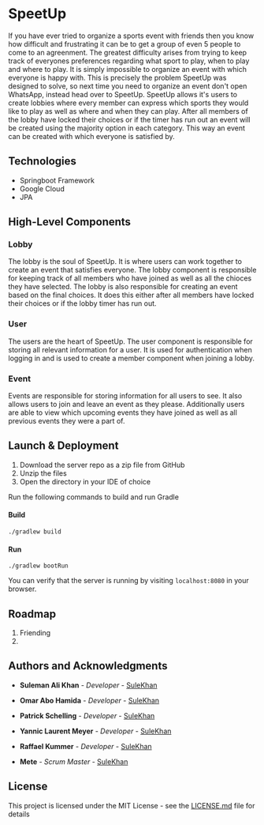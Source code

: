 # SpeetUp

If you have ever tried to organize a sports event with friends then you know how difficult and frustrating it can be to get a group of even 5 people to come to an agreenment. The greatest difficulty arises from trying to keep track of everyones preferences regarding what sport to play, when to play and where to play. It is simply impossible to organize an event with which everyone is happy with. This is precisely the problem SpeetUp was designed to solve, so next time you need to organize an event don't open WhatsApp, instead head over to SpeetUp. SpeetUp allows it's users to create lobbies where every member can express which sports they would like to play as well as where and when they can play. After all members of the lobby have locked their choices or if the timer has run out an event will be created using the majority option in each category. This way an event can be created with which everyone is satisfied by.

## Technologies
* Springboot Framework
* Google Cloud
* JPA


## High-Level Components
### Lobby
The lobby is the soul of SpeetUp. It is where users can work together to create an event that satisfies everyone. The lobby component is responsible for keeping track of all members who have joined as well as all the chioces they have selected. The lobby is also responsible for creating an event based on the final choices. It does this either after all members have locked their choices or if the lobby timer has run out.

### User
The users are the heart of SpeetUp. The user component is responsible for storing all relevant information for a user. It is used for authentication when logging in and is used to create a member component when joining a lobby.

### Event
Events are responsible for storing information for all users to see. It also allows users to join and leave an event as they please. Additionally users are able to view which upcoming events they have joined as well as all previous events they were a part of.

##  Launch & Deployment

1. Download the server repo as a zip file from GitHub
2. Unzip the files
3. Open the directory in your IDE of choice

Run the following commands to build and run Gradle

#### Build
```
./gradlew build
```

#### Run
```
./gradlew bootRun
```

You can verify that the server is running by visiting `localhost:8080` in your browser.


## Roadmap

1. Friending
2. 

## Authors and Acknowledgments

* **Suleman Ali Khan** - *Developer* - [SuleKhan](https://github.com/SuleKhan)
* **Omar Abo Hamida** - *Developer* - [SuleKhan](https://github.com/SuleKhan)
* **Patrick Schelling** - *Developer* - [SuleKhan](https://github.com/SuleKhan)
* **Yannic Laurent Meyer** - *Developer* - [SuleKhan](https://github.com/SuleKhan)
* **Raffael Kummer** - *Developer* - [SuleKhan](https://github.com/SuleKhan)

* **Mete** - *Scrum Master* - [SuleKhan](https://github.com/SuleKhan)

## License

This project is licensed under the MIT License - see the [LICENSE.md](LICENSE.md) file for details

